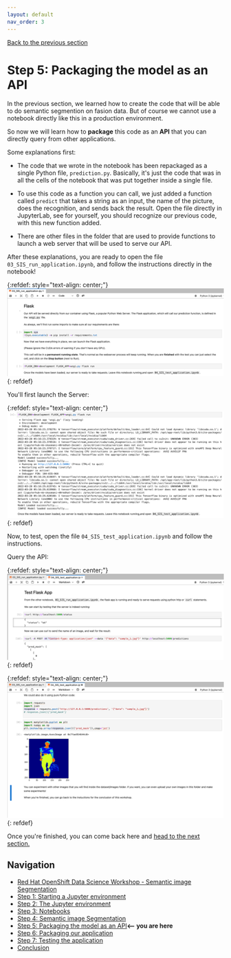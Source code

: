```yaml
---
layout: default
nav_order: 3
---
```

[Back to the previous section](step4.md)

# Step 5: Packaging the model as an API

In the previous section, we learned how to create the code that will be able to do semantic segmention on fasion data. But of course we cannot use a notebook directly like this in a production environment.

So now we will learn how to **package** this code as an **API** that you can directly query from other applications.

Some explanations first:

* The code that we wrote in the notebook has been repackaged as a single Python file, `prediction.py`. Basically, it's just the code that was in all the cells of the notebook that was put together inside a single file.

* To use this code as a function you can call, we just added a function called `predict` that takes a string as an input, the name of the picture, does the recognition, and sends back the result. Open the file directly in JupyterLab, see for yourself, you should recognize our previous code, with this new function added.

* There are other files in the folder that are used to provide functions to launch a web server that will be used to serve our API.

After these explanations, you are ready to open the file `03_SIS_run_application.ipynb`, and follow the instructions directly in the notebook!

{:refdef: style="text-align: center;"}
![alt text](./assets/img/sis_run.png "SIS notebook")
{: refdef}

You'll first launch the Server:

{:refdef: style="text-align: center;"}
![alt text](./assets/img/launch_server.png "Launch Server")
{: refdef}

Now, to test, open the file `04_SIS_test_application.ipynb` and follow the instructions.

Query the API:

{:refdef: style="text-align: center;"}
![alt text](./assets/img/query_api_1.png "Query API")
{: refdef}

{:refdef: style="text-align: center;"}
![alt text](./assets/img/query_api_2.png "Query API")
{: refdef}

Once you're finished, you can come back here and [head to the next section.](step6.md)

## Navigation

<!-- startnav -->
* [Red Hat OpenShift Data Science Workshop - Semantic image Segmentation](index.md)
* [Step 1: Starting a Jupyter environment](step1.md)
* [Step 2: The Jupyter environment](step2.md)
* [Step 3: Notebooks](step3.md)
* [Step 4: Semantic image Segmentation](step4.md)
* [Step 5: Packaging the model as an API](step5.md)**<-- you are here**
* [Step 6: Packaging our application](step6.md)
* [Step 7: Testing the application](step7.md)
* [Conclusion](step8.md)
<!-- endnav -->
